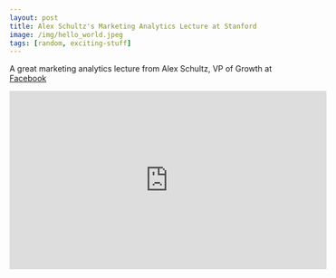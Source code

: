 ```yaml
---
layout: post
title: Alex Schultz's Marketing Analytics Lecture at Stanford 
image: /img/hello_world.jpeg
tags: [random, exciting-stuff]
---
```


A great marketing analytics lecture from Alex Schultz, VP of Growth at [Facebook](https://facebook.com)

<iframe width="560" height="315" src="https://www.youtube.com/embed/URiIsrdplbo" frameborder="0" allowfullscreen></iframe>
